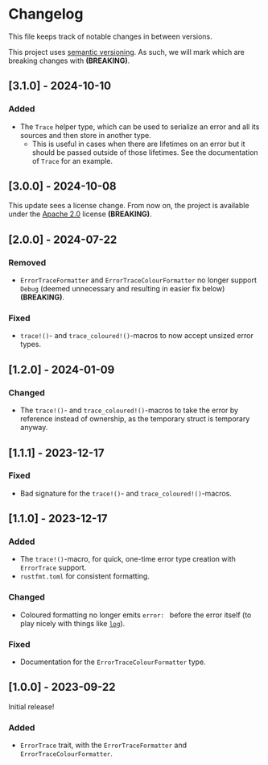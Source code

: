 # Changelog
This file keeps track of notable changes in between versions.

This project uses [semantic versioning](https://semver.org). As such, we will mark which are breaking changes with **(BREAKING)**.

## [3.1.0] - 2024-10-10
### Added
- The `Trace` helper type, which can be used to serialize an error and all its sources and then store in another type.
    - This is useful in cases when there are lifetimes on an error but it should be passed outside of those lifetimes. See the documentation of `Trace` for an example.


## [3.0.0] - 2024-10-08
This update sees a license change. From now on, the project is available under the [Apache 2.0](./LICENSE) license **(BREAKING)**.


## [2.0.0] - 2024-07-22
### Removed
- `ErrorTraceFormatter` and `ErrorTraceColourFormatter` no longer support `Debug` (deemed unnecessary and resulting in easier fix below) **(BREAKING)**.

### Fixed
- `trace!()`- and `trace_coloured!()`-macros to now accept unsized error types.


## [1.2.0] - 2024-01-09
### Changed
- The `trace!()`- and `trace_coloured!()`-macros to take the error by reference instead of ownership, as the temporary struct is temporary anyway.


## [1.1.1] - 2023-12-17
### Fixed
- Bad signature for the `trace!()`- and `trace_coloured!()`-macros.


## [1.1.0] - 2023-12-17
### Added
- The `trace!()`-macro, for quick, one-time error type creation with `ErrorTrace` support.
- `rustfmt.toml` for consistent formatting.

### Changed
- Coloured formatting no longer emits `error: ` before the error itself (to play nicely with things like [`log`](https://crates.io/crates/log)).

### Fixed
- Documentation for the `ErrorTraceColourFormatter` type.


## [1.0.0] - 2023-09-22
Initial release!

### Added
- `ErrorTrace` trait, with the `ErrorTraceFormatter` and `ErrorTraceColourFormatter`.
